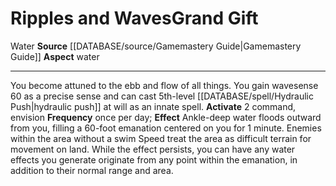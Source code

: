 ﻿---
element: Water
id: '72'
item_category: Relics
name: Ripples and Waves
prerequisite: null
rarity: Common
rus_type_level: null
school: null
source: '[[DATABASE/source/Gamemastery Guide|Gamemastery Guide]]'
trait:
- '[[DATABASE/trait/Water|Water]]'
type: Relic Grand Gift

---
# Ripples and Waves<span class="item-type">Grand Gift</span>

<span class="item-trait">Water</span>
**Source** [[DATABASE/source/Gamemastery Guide|Gamemastery Guide]]
**Aspect** water

---
You become attuned to the ebb and flow of all things. You gain wavesense 60 as a precise sense and can cast 5th-level [[DATABASE/spell/Hydraulic Push|hydraulic push]] at will as an innate spell.
**Activate** <span class="action-icon">2</span> command, envision **Frequency** once per day; **Effect** Ankle-deep water floods outward from you, filling a 60-foot emanation centered on you for 1 minute. Enemies within the area without a swim Speed treat the area as difficult terrain for movement on land. While the effect persists, you can have any water effects you generate originate from any point within the emanation, in addition to their normal range and area.